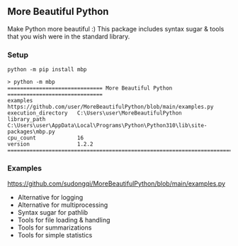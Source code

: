 ## More Beautiful Python

Make Python more beautiful :) This package includes syntax sugar & tools that you wish were in the standard library.

### Setup

    python -m pip install mbp
    
    > python -m mbp
    ============================== More Beautiful Python ==============================
    examples              https://github.com/user/MoreBeautifulPython/blob/main/examples.py
    execution_directory   C:\Users\user\MoreBeautifulPython
    library_path          C:\Users\user\AppData\Local\Programs\Python\Python310\lib\site-packages\mbp.py
    cpu_count             16
    version               1.2.2
    ===================================================================================


### Examples

https://github.com/sudongqi/MoreBeautifulPython/blob/main/examples.py

* Alternative for logging
* Alternative for multiprocessing
* Syntax sugar for pathlib
* Tools for file loading & handling
* Tools for summarizations
* Tools for simple statistics






